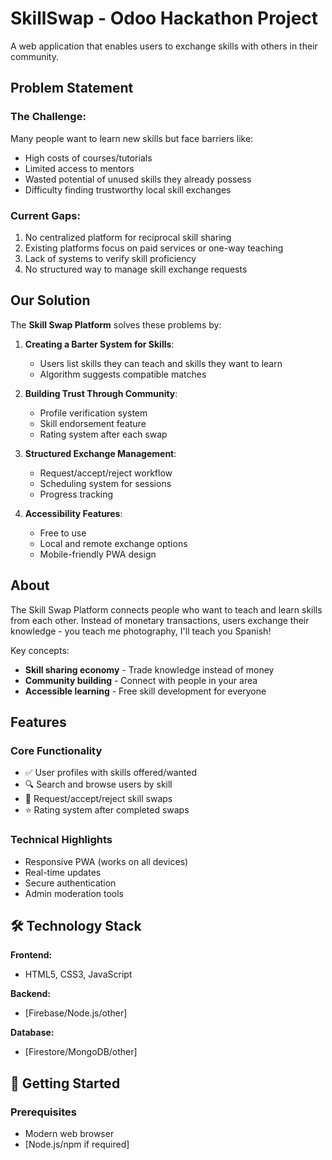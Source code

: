 # SkillSwap - Odoo Hackathon Project 

A web application that enables users to exchange skills with others in their community.

## Problem Statement

### The Challenge:
Many people want to learn new skills but face barriers like:
- High costs of courses/tutorials
- Limited access to mentors
- Wasted potential of unused skills they already possess
- Difficulty finding trustworthy local skill exchanges

### Current Gaps:
1. No centralized platform for reciprocal skill sharing
2. Existing platforms focus on paid services or one-way teaching
3. Lack of systems to verify skill proficiency
4. No structured way to manage skill exchange requests

##  Our Solution

The **Skill Swap Platform** solves these problems by:

1. **Creating a Barter System for Skills**:
   - Users list skills they can teach and skills they want to learn
   - Algorithm suggests compatible matches

2. **Building Trust Through Community**:
   - Profile verification system
   - Skill endorsement feature
   - Rating system after each swap

3. **Structured Exchange Management**:
   - Request/accept/reject workflow
   - Scheduling system for sessions
   - Progress tracking

4. **Accessibility Features**:
   - Free to use
   - Local and remote exchange options
   - Mobile-friendly PWA design

## About

The Skill Swap Platform connects people who want to teach and learn skills from each other. Instead of monetary transactions, users exchange their knowledge - you teach me photography, I'll teach you Spanish!

Key concepts:
- **Skill sharing economy** - Trade knowledge instead of money
- **Community building** - Connect with people in your area
- **Accessible learning** - Free skill development for everyone



## Features

### Core Functionality
- ✅ User profiles with skills offered/wanted
- 🔍 Search and browse users by skill
- 🔄 Request/accept/reject skill swaps
- ⭐ Rating system after completed swaps

### Technical Highlights
- Responsive PWA (works on all devices)
- Real-time updates
- Secure authentication
- Admin moderation tools

## 🛠️ Technology Stack

**Frontend:**
- HTML5, CSS3, JavaScript


**Backend:**
- [Firebase/Node.js/other]

**Database:**
- [Firestore/MongoDB/other]

## 🚀 Getting Started

### Prerequisites
- Modern web browser
- [Node.js/npm if required]

